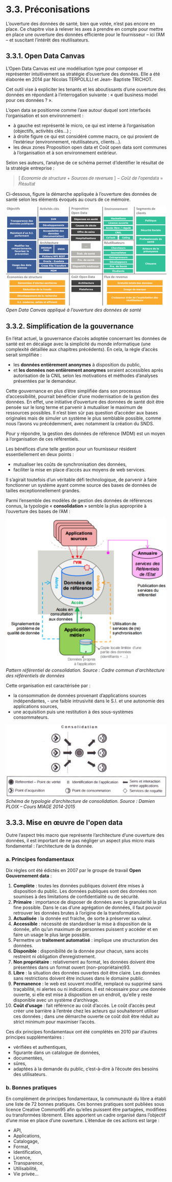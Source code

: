 # 3.3. Préconisations

L’ouverture des données de santé, bien que votée, n’est pas encore en place. Ce chapitre vise à relever les axes à prendre en compte pour mettre en place une ouverture des données efficiente pour le fournisseur – ici l’AM – et suscitant l’intérêt des réutilisateurs.

## 3.3.1. Open Data Canvas

L’Open Data Canvas est une modélisation type pour composer et représenter intuitivement sa stratégie d’ouverture des données. Elle a été élaborée en 2014 par Nicolas TERPOLILLI et Jean- Baptiste TRICHOT.

Cet outil vise à expliciter les tenants et les aboutissants d’une ouverture des données en répondant à l’interrogation suivante : « quel business model pour ces données ? ».

L’open data se positionne comme l’axe autour duquel sont interfacés l’organisation et son environnement :

- à gauche est représenté le micro, ce qui est interne à l’organisation (objectifs, activités clés...) ;
- à droite figure ce qui est considéré comme macro, ce qui provient de l’extérieur (environnement,
réutilisateurs, clients...).
- les deux zones Proposition open data et Coût open data sont communes à l’organisation et à son environnement extérieur.


Selon ses auteurs, l’analyse de ce schéma permet d’identifier le résultat de la stratégie entreprise :

> [ 𝐸𝑐𝑜𝑛𝑜𝑚𝑖𝑒 𝑑𝑒 𝑠𝑡𝑟𝑢𝑐𝑡𝑢𝑟𝑒 + 𝑆𝑜𝑢𝑟𝑐𝑒𝑠 𝑑𝑒 𝑟𝑒𝑣𝑒𝑛𝑢𝑒𝑠 ] − 𝐶𝑜û𝑡 𝑑𝑒 𝑙′𝑜𝑝𝑒𝑛𝑑𝑎𝑡𝑎 = 𝑅é𝑠𝑢𝑙𝑡𝑎𝑡

Ci-dessous, figure la démarche appliquée à l’ouverture des données de santé selon les éléments évoqués au cours de ce mémoire.

![Open Data Canvas appliqué à l’ouverture des données de santé](./gitbook/images/3.3.1_2.png)
*Open Data Canvas appliqué à l’ouverture des données de santé*

## 3.3.2. Simplification de la gouvernance

En l’état actuel, la gouvernance d’accès adoptée concernant les données de santé est en décalage avec la simplicité du monde informatique (une complexité détaillée aux chapitres précédents).
En cela, la règle d’accès serait simplifiée :


- les **données entièrement anonymes** à disposition du public,
- et **les données non entièrement anonymes** seraient accessibles après autorisation de la CNIL
selon les motivations et méthodes d’analyses présentées par le demandeur.


Cette gouvernance en plus d’être simplifiée dans son processus d’accessibilité, pourrait bénéficier d’une modernisation de la gestion des données. En effet, une initiative d’ouverture des données de santé doit être pensée sur le long terme et parvenir à mutualiser le maximum de ressources possibles. Il n’est bien sûr pas question d’accéder aux bases originales mais de simuler un système le plus semblable possible, comme nous l’avons vu précédemment, avec notamment la création du SNDS.


Pour y répondre, la gestion des données de référence (MDM) est un moyen à l’organisation de ces référentiels.


Les bénéfices d’une telle gestion pour un fournisseur résident essentiellement en deux points :

- mutualiser les coûts de synchronisation des données,
- faciliter la mise en place d’accès aux moyens de web services.

Il s’agirait toutefois d’un véritable défi technologique, de parvenir à faire fonctionner un système ayant comme source des bases de données de tailles exceptionnellement grandes.

Parmi l’ensemble des modèles de gestion des données de références connus, la typologie
« **consolidation** » semble la plus appropriée à l’ouverture des bases de l’AM :

![Pattern référentiel de consolidation](./gitbook/images/3.3.2_1.png)
*Pattern référentiel de consolidation. Source : Cadre commun d'architecture des référentiels de données*

Cette organisation est caractérisée par :

- la consommation de données provenant d’applications sources indépendantes,   - une faible intrusivité dans le S.I. et une autonomie des applications sources,
- une acquisition puis une restitution à des sous-systèmes consommateurs.

![Schéma de typologie d’architecture de consolidation](./gitbook/images/3.3.2_2.png)
*Schéma de typologie d’architecture de consolidation. Source : Damien PLOIX – Cours MIAGE 2014-2015*

## 3.3.3. Mise en œuvre de l'open data

Outre l’aspect très macro que représente l’architecture d’une ouverture des données, il est important de ne pas négliger un aspect plus micro mais fondamental : l’architecture de la donnée.


### a. Principes fondamentaux

Dix règles ont été édictés en 2007 par le groupe de travail **Open Gouvernement data** :

1. **Complète** : toutes les données publiques doivent être mises à disposition du public. Les données
publiques sont des données non soumises à des limitations de confidentialité ou de sécurité.
2. **Primaire** : importance de disposer de données avec la granularité la plus fine possible. Dans le cas d’une agrégation de données, il faut pouvoir retrouver les données brutes à l’origine de la transformation.
3. **Actualisée** : la donnée est fraiche, de sorte à préserver sa valeur.
4. **Accessible** : nécessité de standardiser la mise à disposition de la donnée, afin qu’un maximum de
personnes puissent y accéder et en faire un usage le plus large possible.
5. Permettre un **traitement automatisé** : implique une structuration des données.
6. **Disponible** : disponibilité de la donnée pour chacun, sans accès restreint ni obligation d’enregistrement.
7. **Non propriétaire** : relativement au format, les données doivent être présentées dans un format ouvert (non-propriétaire)93.
8. **Libre** : la situation des données ouvertes doit être claire. Les données sans restrictions doivent être incluses dans le domaine public.
9. **Permanence** : le web est souvent modifié, remplacé ou supprimé sans traçabilité, ni alertes ou ni indications. Il est nécessaire pour une donnée ouverte, si elle est mise à disposition en un endroit, qu’elle y reste disponible avec un système d’archivage.
10. **Coût d’usage** : fait référence au coût d’accès. Le coût d’accès peut créer une barrière à l’entrée chez les acteurs qui souhaiteront utiliser ces données ; dans une démarche ouverte ce coût doit être réduit au strict minimum pour maximiser l’accès.

Ces dix principes fondamentaux ont été complétés en 2010 par d’autres principes supplémentaires :

- vérifiées et authentiques,
- figurante dans un catalogue de données,
- documentées,
- sûres,
- adaptées à la demande du public, c’est-à-dire à l’écoute des besoins des utilisateurs.

### b. Bonnes pratiques

En complément de principes fondamentaux, la communauté du libre a établi une liste de 72 bonnes pratiques. Ces bonnes pratiques sont publiées sous licence Creative Common95 afin qu’elles puissent être partagées, modifiées ou transformées librement. Elles apportent un cadre organisé dans l’objectif d’une mise en place d’une ouverture. L’étendue de ces actions est large :

- API,
- Applications,
- Catalogage,
- Format,
- Identification,
- Licence,
- Transparence,
- Utilisabilité,
- Vie privée...
